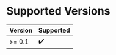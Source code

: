 # Supported Versions

| Version | Supported          |
| ------- | ------------------ |
| >= 0.1   | :heavy_check_mark:                |

